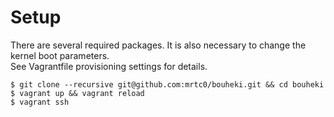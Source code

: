# Setup

There are several required packages. It is also necessary to change the kernel boot parameters.  
See Vagrantfile provisioning settings for details.

```shell
$ git clone --recursive git@github.com:mrtc0/bouheki.git && cd bouheki
$ vagrant up && vagrant reload
$ vagrant ssh
```

